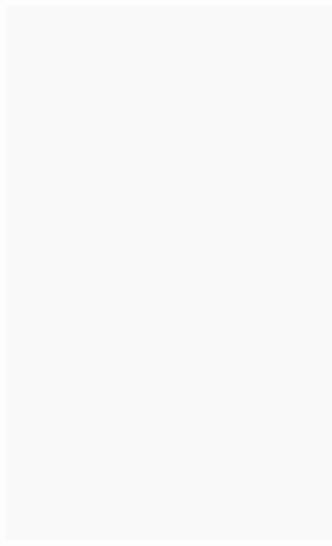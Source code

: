 <!DOCTYPE html>
<html>
<head>
	<meta charset="UTF-8">
	<title>S.I.T.;A. Simulation Integrated Technologies</title>
	<!-- Include the flipbook.js library -->
	<script src="https://cdn.jsdelivr.net/npm/flipbookjs@3.0.0/dist/flipbook.min.js"></script>
	<!-- Define the styles for the flipbook container -->
	<style>
		#flipbook {
			width: 840px;
			height: 1200px;
			background-color: #f9f9f9;
			margin: auto;
		}
	</style>
</head>
<body>
	<!-- Define the container for the flipbook -->
	<div id="flipbook"></div>
	<!-- Initialize the flipbook -->
	<script>
		// Replace "path/to/your/pdf/file.pdf" with the path to your PDF file
		var flipbook = new flipbook({
			pages: "EBook.pdf",
			container: "#flipbook",
			width: 840,
			height: 1200,
			scale: "auto",
		});
	</script>
</body>
</html>
